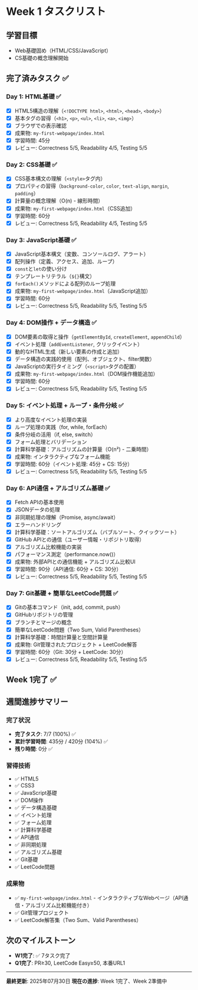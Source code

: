 # Week 1 タスクリスト

## 学習目標
- Web基礎固め（HTML/CSS/JavaScript）
- CS基礎の概念理解開始

## 完了済みタスク ✅

### Day 1: HTML基礎 ✅
- [x] HTML5構造の理解（`<!DOCTYPE html>`, `<html>`, `<head>`, `<body>`）
- [x] 基本タグの習得（`<h1>`, `<p>`, `<ul>`, `<li>`, `<a>`, `<img>`）
- [x] ブラウザでの表示確認
- [x] 成果物: `my-first-webpage/index.html`
- [x] 学習時間: 45分
- [x] レビュー: Correctness 5/5, Readability 4/5, Testing 5/5

### Day 2: CSS基礎 ✅
- [x] CSS基本構文の理解（`<style>`タグ内）
- [x] プロパティの習得（`background-color`, `color`, `text-align`, `margin`, `padding`）
- [x] 計算量の概念理解（O(n) - 線形時間）
- [x] 成果物: `my-first-webpage/index.html`（CSS追加）
- [x] 学習時間: 60分
- [x] レビュー: Correctness 5/5, Readability 4/5, Testing 5/5

### Day 3: JavaScript基礎 ✅
- [x] JavaScript基本構文（変数、コンソールログ、アラート）
- [x] 配列操作（定義、アクセス、追加、ループ）
- [x] `const`と`let`の使い分け
- [x] テンプレートリテラル（`${}`構文）
- [x] `forEach()`メソッドによる配列のループ処理
- [x] 成果物: `my-first-webpage/index.html`（JavaScript追加）
- [x] 学習時間: 60分
- [x] レビュー: Correctness 5/5, Readability 5/5, Testing 5/5

### Day 4: DOM操作 + データ構造 ✅
- [x] DOM要素の取得と操作（`getElementById`, `createElement`, `appendChild`）
- [x] イベント処理（`addEventListener`, クリックイベント）
- [x] 動的なHTML生成（新しい要素の作成と追加）
- [x] データ構造の実践的使用（配列、オブジェクト、filter関数）
- [x] JavaScriptの実行タイミング（`<script>`タグの配置）
- [x] 成果物: `my-first-webpage/index.html`（DOM操作機能追加）
- [x] 学習時間: 60分
- [x] レビュー: Correctness 5/5, Readability 5/5, Testing 5/5

### Day 5: イベント処理 + ループ・条件分岐 ✅
- [x] より高度なイベント処理の実装
- [x] ループ処理の実践（for, while, forEach）
- [x] 条件分岐の活用（if, else, switch）
- [x] フォーム処理とバリデーション
- [x] 計算科学基礎：アルゴリズムの計算量（O(n²) - 二乗時間）
- [x] 成果物: インタラクティブなフォーム機能
- [x] 学習時間: 60分（イベント処理: 45分 + CS: 15分）
- [x] レビュー: Correctness 5/5, Readability 5/5, Testing 5/5

### Day 6: API通信 + アルゴリズム基礎 ✅
- [x] Fetch APIの基本使用
- [x] JSONデータの処理
- [x] 非同期処理の理解（Promise, async/await）
- [x] エラーハンドリング
- [x] 計算科学基礎：ソートアルゴリズム（バブルソート、クイックソート）
- [x] GitHub APIとの通信（ユーザー情報・リポジトリ取得）
- [x] アルゴリズム比較機能の実装
- [x] パフォーマンス測定（performance.now()）
- [x] 成果物: 外部APIとの通信機能 + アルゴリズム比較UI
- [x] 学習時間: 90分（API通信: 60分 + CS: 30分）
- [x] レビュー: Correctness 5/5, Readability 5/5, Testing 5/5

### Day 7: Git基礎 + 簡単なLeetCode問題 ✅
- [x] Gitの基本コマンド（init, add, commit, push）
- [x] GitHubリポジトリの管理
- [x] ブランチとマージの概念
- [x] 簡単なLeetCode問題（Two Sum, Valid Parentheses）
- [x] 計算科学基礎：時間計算量と空間計算量
- [x] 成果物: Git管理されたプロジェクト + LeetCode解答
- [x] 学習時間: 60分（Git: 30分 + LeetCode: 30分）
- [x] レビュー: Correctness 5/5, Readability 5/5, Testing 5/5

## Week 1完了 ✅

## 週間進捗サマリー

### 完了状況
- **完了タスク**: 7/7 (100%) ✅
- **累計学習時間**: 435分 / 420分 (104%) ✅
- **残り時間**: 0分 ✅

### 習得技術
- ✅ HTML5
- ✅ CSS3
- ✅ JavaScript基礎
- ✅ DOM操作
- ✅ データ構造基礎
- ✅ イベント処理
- ✅ フォーム処理
- ✅ 計算科学基礎
- ✅ API通信
- ✅ 非同期処理
- ✅ アルゴリズム基礎
- ✅ Git基礎
- ✅ LeetCode問題

### 成果物
- ✅ `my-first-webpage/index.html` - インタラクティブなWebページ（API通信・アルゴリズム比較機能付き）
- ✅ Git管理プロジェクト
- ✅ LeetCode解答集（Two Sum、Valid Parentheses）

## 次のマイルストーン
- **W1完了**: ✅ 7タスク完了
- **Q1完了**: PR≥30, LeetCode Easy≥50, 本番URL1

---

**最終更新**: 2025年07月30日
**現在の進捗**: Week 1完了、Week 2準備中 